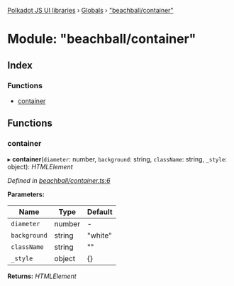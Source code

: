 [Polkadot JS UI libraries](../README.md) › [Globals](../globals.md) › ["beachball/container"](_beachball_container_.md)

# Module: "beachball/container"

## Index

### Functions

* [container](_beachball_container_.md#container)

## Functions

###  container

▸ **container**(`diameter`: number, `background`: string, `className`: string, `_style`: object): *HTMLElement*

*Defined in [beachball/container.ts:6](https://github.com/polkadot-js/ui/blob/afa6950f0/packages/ui-shared/src/icons/beachball/container.ts#L6)*

**Parameters:**

Name | Type | Default |
------ | ------ | ------ |
`diameter` | number | - |
`background` | string | "white" |
`className` | string | "" |
`_style` | object | {} |

**Returns:** *HTMLElement*
